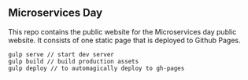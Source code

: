 ## Microservices Day

This repo contains the public website for the Microservices day public website. It consists of one static page that is deployed to Github Pages.

```
gulp serve // start dev server
gulp build // build production assets
gulp deploy // to automagically deploy to gh-pages
``` 
